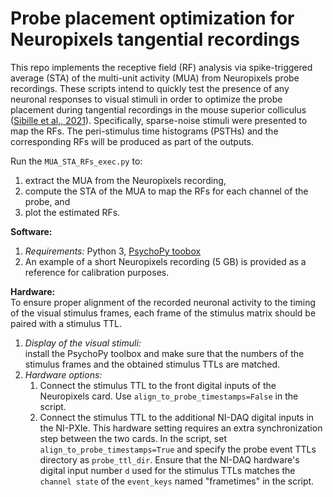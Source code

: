 # Probe placement optimization for Neuropixels tangential recordings

This repo implements the receptive field (RF) analysis via spike-triggered average (STA) of the multi-unit activity (MUA) from Neuropixels probe recordings. These scripts intend to quickly test the presence of any neuronal responses to visual stimuli in order to optimize the probe placement during tangential recordings in the mouse superior colliculus ([Sibille et al., 2021](https://www.biorxiv.org/content/10.1101/2021.06.12.448191v1.abstract)). Specifically, sparse-noise stimuli were presented to map the RFs. The peri-stimulus time histograms (PSTHs) and the corresponding RFs will be produced as part of the outputs.

Run the `MUA_STA_RFs_exec.py` to:
1. extract the MUA from the Neuropixels recording,
2. compute the STA of the MUA to map the RFs for each channel of the probe, and 
3. plot the estimated RFs.

**Software:** 
1. *Requirements:* Python 3, [PsychoPy toobox](https://www.psychopy.org/download.html)
2. An example of a short Neuropixels recording (5 GB) is provided as a reference for calibration purposes.

**Hardware:**  
To ensure proper alignment of the recorded neuronal activity to the timing of the visual stimulus frames, each frame of the stimulus matrix should be paired with a stimulus TTL.
1. *Display of the visual stimuli:*  
install the PsychoPy toolbox and make sure that the numbers of the stimulus frames and the obtained stimulus TTLs are matched. 
2. *Hardware options:* 
    1. Connect the stimulus TTL to the front digital inputs of the Neuropixels card. Use `align_to_probe_timestamps=False` in the script.
    2. Connect the stimulus TTL to the additional NI-DAQ digital inputs in the NI-PXIe. This hardware setting requires an extra synchronization step between the two cards. In the script, set `align_to_probe_timestamps=True` and specify the probe event TTLs directory as `probe_ttl_dir`. Ensure that the NI-DAQ hardware's digital input number `d` used for the stimulus TTLs matches the `channel state` of the `event_keys` named "frametimes" in the script.
